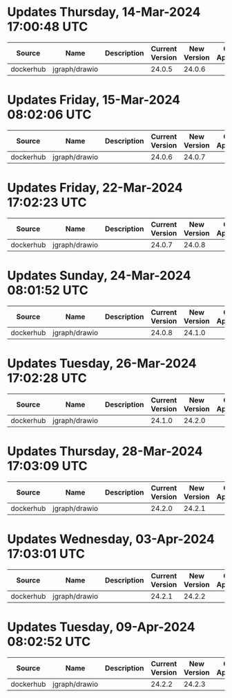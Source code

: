 # Updates Thursday, 14-Mar-2024 17:00:48 UTC
| Source    | Name          | Description | Current Version | New Version | Current AppVersion | New AppVersion | Reference                                   |
| --------- | ------------- | ----------- | --------------- | ----------- | ------------------ | -------------- | ------------------------------------------- |
| dockerhub | jgraph/drawio |             | 24.0.5          | 24.0.6      |                    |                | https://hub.docker.com/r/jgraph/drawio/tags |

# Updates Friday, 15-Mar-2024 08:02:06 UTC
| Source    | Name          | Description | Current Version | New Version | Current AppVersion | New AppVersion | Reference                                   |
| --------- | ------------- | ----------- | --------------- | ----------- | ------------------ | -------------- | ------------------------------------------- |
| dockerhub | jgraph/drawio |             | 24.0.6          | 24.0.7      |                    |                | https://hub.docker.com/r/jgraph/drawio/tags |

# Updates Friday, 22-Mar-2024 17:02:23 UTC
| Source    | Name          | Description | Current Version | New Version | Current AppVersion | New AppVersion | Reference                                   |
| --------- | ------------- | ----------- | --------------- | ----------- | ------------------ | -------------- | ------------------------------------------- |
| dockerhub | jgraph/drawio |             | 24.0.7          | 24.0.8      |                    |                | https://hub.docker.com/r/jgraph/drawio/tags |

# Updates Sunday, 24-Mar-2024 08:01:52 UTC
| Source    | Name          | Description | Current Version | New Version | Current AppVersion | New AppVersion | Reference                                   |
| --------- | ------------- | ----------- | --------------- | ----------- | ------------------ | -------------- | ------------------------------------------- |
| dockerhub | jgraph/drawio |             | 24.0.8          | 24.1.0      |                    |                | https://hub.docker.com/r/jgraph/drawio/tags |

# Updates Tuesday, 26-Mar-2024 17:02:28 UTC
| Source    | Name          | Description | Current Version | New Version | Current AppVersion | New AppVersion | Reference                                   |
| --------- | ------------- | ----------- | --------------- | ----------- | ------------------ | -------------- | ------------------------------------------- |
| dockerhub | jgraph/drawio |             | 24.1.0          | 24.2.0      |                    |                | https://hub.docker.com/r/jgraph/drawio/tags |

# Updates Thursday, 28-Mar-2024 17:03:09 UTC
| Source    | Name          | Description | Current Version | New Version | Current AppVersion | New AppVersion | Reference                                   |
| --------- | ------------- | ----------- | --------------- | ----------- | ------------------ | -------------- | ------------------------------------------- |
| dockerhub | jgraph/drawio |             | 24.2.0          | 24.2.1      |                    |                | https://hub.docker.com/r/jgraph/drawio/tags |

# Updates Wednesday, 03-Apr-2024 17:03:01 UTC
| Source    | Name          | Description | Current Version | New Version | Current AppVersion | New AppVersion | Reference                                   |
| --------- | ------------- | ----------- | --------------- | ----------- | ------------------ | -------------- | ------------------------------------------- |
| dockerhub | jgraph/drawio |             | 24.2.1          | 24.2.2      |                    |                | https://hub.docker.com/r/jgraph/drawio/tags |

# Updates Tuesday, 09-Apr-2024 08:02:52 UTC
| Source    | Name          | Description | Current Version | New Version | Current AppVersion | New AppVersion | Reference                                   |
| --------- | ------------- | ----------- | --------------- | ----------- | ------------------ | -------------- | ------------------------------------------- |
| dockerhub | jgraph/drawio |             | 24.2.2          | 24.2.3      |                    |                | https://hub.docker.com/r/jgraph/drawio/tags |

